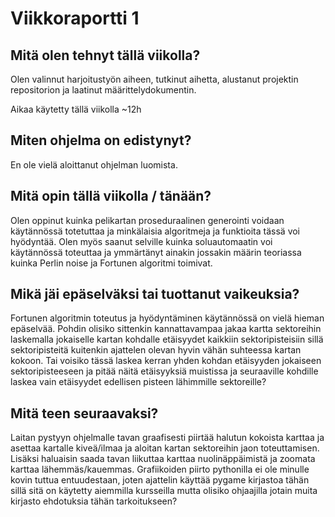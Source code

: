 # Viikkoraportti 1

## Mitä olen tehnyt tällä viikolla?

Olen valinnut harjoitustyön aiheen, tutkinut aihetta, alustanut projektin repositorion ja laatinut määrittelydokumentin. 

Aikaa käytetty tällä viikolla ~12h 

## Miten ohjelma on edistynyt?

En ole vielä aloittanut ohjelman luomista. 

## Mitä opin tällä viikolla / tänään?

Olen oppinut kuinka pelikartan proseduraalinen generointi voidaan käytännössä totetuttaa ja minkälaisia algoritmeja ja funktioita tässä voi hyödyntää. Olen myös saanut selville kuinka soluautomaatin voi käytännössä toteuttaa ja ymmärtänyt ainakin jossakin määrin teoriassa kuinka Perlin noise ja Fortunen algoritmi toimivat. 

## Mikä jäi epäselväksi tai tuottanut vaikeuksia?

Fortunen algoritmin toteutus ja hyödyntäminen käytännössä on vielä hieman epäselvää. Pohdin olisiko sittenkin kannattavampaa jakaa kartta sektoreihin laskemalla jokaiselle kartan kohdalle etäisyydet kaikkiin sektoripisteisiin sillä sektoripisteitä kuitenkin ajattelen olevan hyvin vähän suhteessa kartan kokoon. Tai voisiko tässä laskea kerran yhden kohdan etäisyyden jokaiseen sektoripisteeseen ja pitää näitä etäisyyksiä muistissa ja seuraaville kohdille laskea vain etäisyydet edellisen pisteen lähimmille sektoreille? 

## Mitä teen seuraavaksi?

Laitan pystyyn ohjelmalle tavan graafisesti piirtää halutun kokoista karttaa ja asettaa kartalle kiveä/ilmaa ja aloitan kartan sektoreihin jaon toteuttamisen. Lisäksi haluaisin saada tavan liikuttaa karttaa nuolinäppäimistä ja zoomata karttaa lähemmäs/kauemmas. Grafiikoiden piirto pythonilla ei ole minulle kovin tuttua entuudestaan, joten ajattelin käyttää pygame kirjastoa tähän sillä sitä on käytetty aiemmilla kursseilla mutta olisiko ohjaajilla jotain muita kirjasto ehdotuksia tähän tarkoitukseen? 